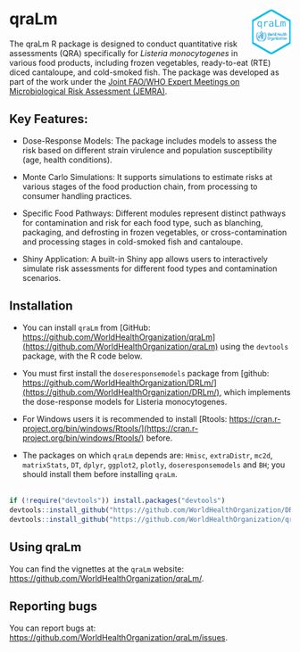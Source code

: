 
<!-- README.md is generated from README.Rmd. Please edit that file -->

# qraLm <a href='https://github.com/WorldHealthOrganization/qraLm/docs/'><img src='man/figures/hex-qraLm.png' align="right" height="80" /></a>

The qraLm R package is designed to conduct quantitative risk assessments
(QRA) specifically for *Listeria monocytogenes* in various food
products, including frozen vegetables, ready-to-eat (RTE) diced
cantaloupe, and cold-smoked fish. The package was developed as part of
the work under the [Joint FAO/WHO Expert Meetings on Microbiological
Risk Assessment
(JEMRA)](https://www.who.int/publications/m/item/jemra-of-listeria-monocytogenes-in-foods).

## Key Features:

- Dose-Response Models: The package includes models to assess the risk
  based on different strain virulence and population susceptibility
  (age, health conditions).

- Monte Carlo Simulations: It supports simulations to estimate risks at
  various stages of the food production chain, from processing to
  consumer handling practices.

- Specific Food Pathways: Different modules represent distinct pathways
  for contamination and risk for each food type, such as blanching,
  packaging, and defrosting in frozen vegetables, or cross-contamination
  and processing stages in cold-smoked fish and cantaloupe.

- Shiny Application: A built-in Shiny app allows users to interactively
  simulate risk assessments for different food types and contamination
  scenarios.

## Installation

- You can install `qraLm` from [GitHub:
  https://github.com/WorldHealthOrganization/qraLm](https://github.com/WorldHealthOrganization/qraLm)
  using the `devtools` package, with the R code below.

- You must first install the `doseresponsemodels` package from [github:
  https://github.com/WorldHealthOrganization/DRLm/](https://github.com/WorldHealthOrganization/DRLm/),
  which implements the dose-response models for Listeria monocytogenes.

- For Windows users it is recommended to install [Rtools:
  https://cran.r-project.org/bin/windows/Rtools/](https://cran.r-project.org/bin/windows/Rtools/)
  before.

- The packages on which `qraLm` depends are: `Hmisc`, `extraDistr`,
  `mc2d`, `matrixStats`, `DT`, `dplyr`, `ggplot2`, `plotly`,
  `doseresponsemodels` and `BH`; you should install them before
  installing `qraLm`.

``` r

if (!require("devtools")) install.packages("devtools")
devtools::install_github("https://github.com/WorldHealthOrganization/DRLm/")
devtools::install_github("https://github.com/WorldHealthOrganization/qraLm")
```

## Using qraLm

You can find the vignettes at the `qraLm` website:
<https://github.com/WorldHealthOrganization/qraLm/>.

## Reporting bugs

You can report bugs at:
<https://github.com/WorldHealthOrganization/qraLm/issues>.
